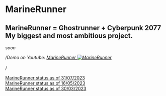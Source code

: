 # MarineRunner

## MarineRunner = Ghostrunner + Cyberpunk 2077 My biggest and most ambitious project. <br/>

<i>soon</i>

/*Demo on Youtube: <a href="https://youtu.be/UozAfLmbgF0"> MarineRunner 
[![MarineRunner](https://i.ytimg.com/vi/UozAfLmbgF0/maxresdefault.jpg)](https://www.youtube.com/watch?v=UozAfLmbgF0)
<br/><br/>*/

<a href="https://youtu.be/UozAfLmbgF0"> MarineRunner status as of 31/07/2023 </a> <br/>
<a href="https://youtu.be/TpYCEW1tYkw"> MarineRunner status as of 16/05/2023 </a> <br/>
<a href="https://youtu.be/8jKjilVmgmk"> MarineRunner status as of 30/03/2023 </a>

